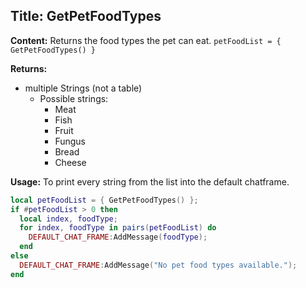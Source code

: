 ## Title: GetPetFoodTypes

**Content:**
Returns the food types the pet can eat.
`petFoodList = { GetPetFoodTypes() }`

**Returns:**
- multiple Strings (not a table)
  - Possible strings:
    - Meat
    - Fish
    - Fruit
    - Fungus
    - Bread
    - Cheese

**Usage:**
To print every string from the list into the default chatframe.
```lua
local petFoodList = { GetPetFoodTypes() };
if #petFoodList > 0 then
  local index, foodType;
  for index, foodType in pairs(petFoodList) do
    DEFAULT_CHAT_FRAME:AddMessage(foodType);
  end
else
  DEFAULT_CHAT_FRAME:AddMessage("No pet food types available.");
end
```